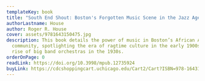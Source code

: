 ```yaml
---
templateKey: book
title: "South End Shout: Boston's Forgotten Music Scene in the Jazz Age"
authorLastname: House
author: Roger R. House
cover: assets/9781643150475.jpg
description: This book details the power of music in Boston’s African American
  community, spotlighting the era of ragtime culture in the early 1900s to the
  rise of big band orchestras in the 1930s.
orderOnPage: 0
readLink: https://doi.org/10.3998/mpub.12735924
buyLink: https://cdcshoppingcart.uchicago.edu/Cart2/Cart?ISBN=978-1643150475&PRESS=mpub
---
```

